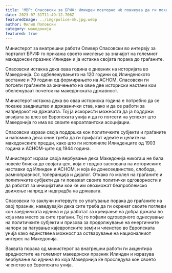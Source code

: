 ```yaml
---
title: 'МВР: Спасовски за БРИФ: Илинден повторно нѐ повикува да ги покажеме храброста, мудроста и прогресивниот дух од аманетот на нашите претци - 31 ЈУЛИ 2023'
date: 2023-07-31T11:49:12.706Z
featuredImage: ../img/police-mk.jpg.webp
author: Филип Поповски
category: македонија
featured: true
---
```

Министерот за внатрешни работи Оливер Спасовски во интервју за порталот БРИФ го прикажа своето мислење за значајот на големиот македонски празник Илинден и ја истакна својата порака до граѓаните.

Спасовски истакна дека оваа година е дневник на историјата во Македонија. Со одбележувањето на 120 години од Илинденското востание и 79 години од формирањето на АСНОМ, Спасовски ги потсети граѓаните за значењето на овие две историски настани кои обележуваат почеток на македонската државност.

Министерот истакна дека во оваа историска година е потребно да се покаже заедништво и државнички став, како и да се работи за напредокот на државата. Тој ја искористи можноста да ја поддржи визијата за влез во Европската унија и да го потсети на успехот што Македонија го има во своите евроатлантски асоцијации.

Спасовски изрази своја поддршка кон политичките субјекти и граѓаните и напомина дека оние треба да ги прифатат идеите и целите на македонските предци, како што ги исполниле Илинденците од 1903 година и АСНОМ-ците од 1944 година.

Министерот изрази своја вербување дека Македонија никогаш не била повеќе блиска до својата цел, која е тврдно заснована на историските наставки од Илинден и АСНОМ, и која ќе донесеединство, слобода, рамноправност, толеранција и дијалог. Откако го молел на граѓаните и политичките субјекти да ги покажат своите политички одговорности и да работат за иницијативи кои ќе им овозможат безпроблемско движење напред и надградба на државата.

Спасовски го заклучи интервуто со упатување порака до граѓаните на овој празник, наведувајќи дека сите треба да ги окренат своите погледи кон заедничката иднина и да работат за креирање на добра држава во која има место за сите граѓани. Тој го пофали одговорното однесување на политичките субјекти и призова за продолжување на енергичните напори за патување кајевропските земји и членство во Европската унија како единствена можност за остварување на националниот интерес на Македонија.

Ваквата порака од министерот за внатрешни работи ги акцентира вредностите на големиот македонски празник Илинден и изразува вербување во иднина во која Македонија ќе проследува кон своето членство во Европската унија.
